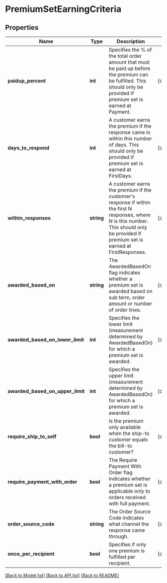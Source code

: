 # PremiumSetEarningCriteria

## Properties
Name | Type | Description | Notes
------------ | ------------- | ------------- | -------------
**paidup_percent** | **int** | Specifies the % of the total order amount that must be paid up before the premium can be fulfilled.  This should only be provided if premium set is earned at Payment. | [optional] 
**days_to_respond** | **int** | A customer earns the premium if the response came in within this number of days.  This should only be provided if premium set is earned at FirstDays. | [optional] 
**within_responses** | **string** | A customer earns the premium if the customer&#39;s response if within the first N responses, where N is this number.  This should only be provided if premium set is earned at FirstResponses. | [optional] 
**awarded_based_on** | **string** | The AwardedBasedOn flag indicates whether a premium set is awarded based on sub term, order amount or number of order lines. | [optional] 
**awarded_based_on_lower_limit** | **int** | Specifies the lower limit (measurement determined by AwardedBasedOn) for which a premium set is awarded. | [optional] 
**awarded_based_on_upper_limit** | **int** | Specifies the upper limit (measurement determined by AwardedBasedOn) for which a premium set is awarded. | [optional] 
**require_ship_to_self** | **bool** | Is the premium only available when the ship-to customer equals the bill-to customer? | [optional] 
**require_payment_with_order** | **bool** | The Require Payment With Order flag indicates whether a premium set is applicable only to orders received with full payment. | [optional] 
**order_source_code** | **string** | The Order Source Code indicates what channel the response came through. | [optional] 
**once_per_recipient** | **bool** | Specifies if only one premium is fulfilled per recipient. | [optional] 

[[Back to Model list]](../README.md#documentation-for-models) [[Back to API list]](../README.md#documentation-for-api-endpoints) [[Back to README]](../README.md)


